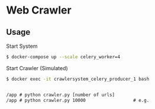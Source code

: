 # Web Crawler

## Usage
Start System
```bash
$ docker-compose up --scale celery_worker=4
```

Start Crawler (Simulated)
```cmd
$ docker exec -it crawlersystem_celery_producer_1 bash


/app # python crawler.py [number of urls]
/app # python crawler.py 10000                  # e.g.
```
